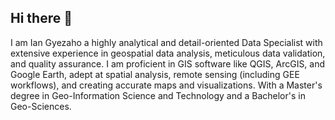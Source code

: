 ## Hi there 👋

I am Ian Gyezaho a highly analytical and detail-oriented Data Specialist with extensive experience in geospatial data analysis, meticulous data validation, and quality assurance.
I am proficient in GIS software like QGIS, ArcGIS, and Google Earth, adept at spatial analysis, remote sensing (including GEE workflows), and creating accurate maps and visualizations. With a Master's degree in Geo-Information Science and Technology and a Bachelor's in Geo-Sciences.


